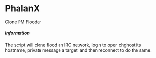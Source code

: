 # PhalanX
Clone PM Flooder

##### Information
The script will clone flood an IRC network, login to oper, chghost its hostname, private message a target, and then reconnect to do the same.